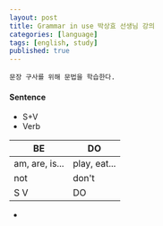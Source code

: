 ```yaml
---
layout: post
title: Grammar in use 박상효 선생님 강의
categories: [language]
tags: [english, study]
published: true
---
```

```
문장 구사를 위해 문법을 학습한다.
```

#### Sentence
- S+V
- Verb

| BE             | DO            | 
| -------------- | ------------- | 
| am, are, is... | play, eat...  | 
| not            | don't         |  
| S V            | DO            | 

- 


